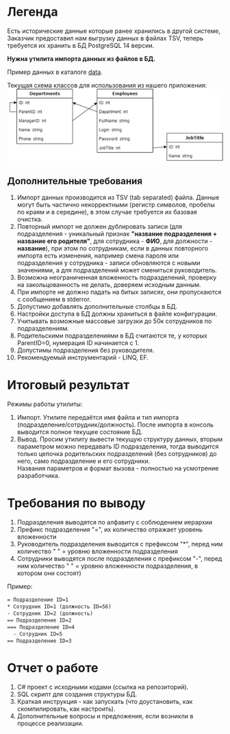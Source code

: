 # Легенда

Есть исторические данные которые ранее хранились в другой системе, Заказчик предоставил нам выгрузку данных в файлах TSV, теперь требуется их хранить в БД PostgreSQL 14 версии. 

**Нужна утилита импорта данных из файлов в БД.**  

Пример данных в каталоге [data](data/).

Текущая схема классов для использования из нашего приложения:  
![](img/68761bcc27ea98d8909e7fc1e2c3e5af8cbe17df.png)  

## Дополнительные требования

1. Импорт данных производится из TSV (tab separated) файла. Данные могут быть частично некорректными (регистр символов, пробелы по краям и в середине), в этом случае требуется их базовая очистка.
2. Повторный импорт не должен дублировать записи (для подразделения - уникальный признак **"название подразделения + название его родителя"**, для сотрудника - **ФИО**, для должности - **название**), при этом по сотрудникам, если в данных повторного импорта есть изменения, например смена пароля или подразделения у сотрудника - записи обновляются с новыми значениями, а для подразделений может смениться руководитель.  
3. Возможна неограниченная вложенность подразделений, проверку на закольцованность не делать, доверяем исходным данным.  
4. При импорте не должно падать на битых записях, они пропускаются с сообщением в stderror.  
5. Допустимо добавлять дополнительные столбцы в БД.  
6. Настройки доступа в БД должны храниться в файле конфигурации.  
7. Учитывать возможные массовые загрузки до 50к сотрудников по подразделениям.  
8. Родительскими подразделениями в БД считаются те, у которых ParentID=0, нумерация ID начинается с 1.  
9. Допустимы подразделения без руководителя.  
10. Рекомендуемый инструментарий - LINQ, EF.  

# Итоговый результат

Режимы работы утилиты:  

1. Импорт. Утилите передаётся имя файла и тип импорта (подразделение/сотрудник/должность). После импорта в консоль выводится полное текущее состояние БД.  
2. Вывод. Просим утилиту вывести текущую структуру данных, вторым параметром можно передавать ID подразделения, тогда выводится только цепочка родительских подразделений (без сотрудников) до него, само подразделение и его сотрудники.  
   Названия параметров и формат вызова - полностью на усмотрение разработчика.

# Требования по выводу

1. Подразделения выводятся по алфавиту с соблюдением иерархии
2. Префикс подразделения "=", их количество отражает уровень вложенности
3. Руководитель подразделения выводится с префиксом "*", перед ним количество " " = уровню вложенности подразделения
4. Сотрудники выводятся после подразделения с префиксом "-", перед ним количество " " = уровню вложенности подразделения, в котором они состоят)

Пример:

```
= Подразделение ID=1
* Сотрудник ID=1 (должность ID=56)
- Сотрудник ID=2 (должность)
== Подразделение ID=2
=== Подразделение ID=4
  - Сотрудник ID=5
== Подразделение ID=3
```

# Отчет о работе

1. C# проект с исходными кодами (ссылка на репозиторий).  
2. SQL скрипт для создания структуры БД.  
3. Краткая инструкция - как запускать (что доустановить, как скомпилировать, как настроить).  
4. Дополнительные вопросы и предложения, если возникли в процессе реализации.  
